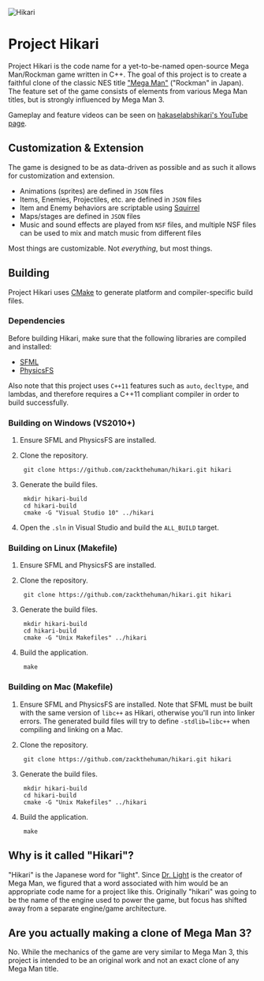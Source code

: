 ![Hikari](http://zackthehuman.com/images/hikari/hikari-logo.png)

Project Hikari
==============

Project Hikari is the code name for a yet-to-be-named open-source Mega Man/Rockman game written in C++. The goal of this project is to create a faithful clone of the classic NES title ["Mega Man"][2] ("Rockman" in Japan). The feature set of the game consists of elements from various Mega Man titles, but is strongly influenced by Mega Man 3.

Gameplay and feature videos can be seen on [hakaselabshikari's YouTube page][7].

## Customization & Extension ##

The game is designed to be as data-driven as possible and as such it allows for customization and extension.

* Animations (sprites) are defined in `JSON` files
* Items, Enemies, Projectiles, etc. are defined in `JSON` files
* Item and Enemy behaviors are scriptable using [Squirrel][6]
* Maps/stages are defined in `JSON` files
* Music and sound effects are played from `NSF` files, and multiple NSF files can be used to mix and match music from different files

Most things are customizable. Not _everything_, but most things.

## Building ##

Project Hikari uses [CMake][3] to generate platform and compiler-specific build files.

### Dependencies ###

Before building Hikari, make sure that the following libraries are compiled and installed:

* [SFML][4]
* [PhysicsFS][5]

Also note that this project uses `C++11` features such as `auto`, `decltype`, and lambdas, and therefore requires a C++11 compliant compiler in order to build successfully.

### Building on Windows (VS2010+) ###

1. Ensure SFML and PhysicsFS are installed.
2. Clone the repository.

        git clone https://github.com/zackthehuman/hikari.git hikari

3. Generate the build files.

        mkdir hikari-build
        cd hikari-build
        cmake -G "Visual Studio 10" ../hikari

4. Open the `.sln` in Visual Studio and build the `ALL_BUILD` target.

### Building on Linux (Makefile) ###

1. Ensure SFML and PhysicsFS are installed.
2. Clone the repository.

        git clone https://github.com/zackthehuman/hikari.git hikari

3. Generate the build files.

        mkdir hikari-build
        cd hikari-build
        cmake -G "Unix Makefiles" ../hikari

4. Build the application.

        make

### Building on Mac (Makefile) ###

1. Ensure SFML and PhysicsFS are installed. Note that SFML must be built with the same version of `libc++` as Hikari, otherwise you'll run into linker errors. The generated build files will try to define `-stdlib=libc++` when compiling and linking on a Mac.
2. Clone the repository.

        git clone https://github.com/zackthehuman/hikari.git hikari

3. Generate the build files.

        mkdir hikari-build
        cd hikari-build
        cmake -G "Unix Makefiles" ../hikari

4. Build the application.

        make

## Why is it called "Hikari"? ##

"Hikari" is the Japanese word for "light". Since [Dr. Light][1] is the creator of Mega Man, we figured that a word associated with him would be an appropriate code name for a project like this. Originally "hikari" was going to be the name of the engine used to power the game, but focus has shifted away from a separate engine/game architecture.

## Are you actually making a clone of Mega Man 3? ##

No. While the mechanics of the game are very similar to Mega Man 3, this project is intended to be an original work and not an exact clone of any Mega Man title.

[1]: http://megaman.wikia.com/wiki/Dr._Light
[2]: http://en.wikipedia.org/wiki/Mega_Man
[3]: http://www.cmake.org/
[4]: http://www.sfml-dev.org/
[5]: http://icculus.org/physfs/downloads/
[6]: http://squirrel-lang.org
[7]: https://www.youtube.com/user/hakaselabshikari/videos

